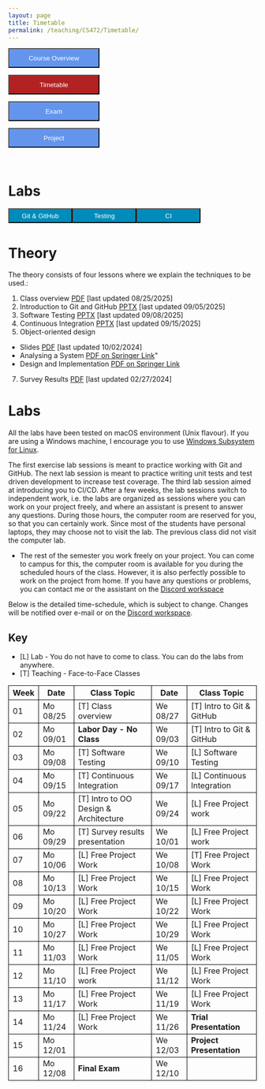 ```yaml
---
layout: page
title: Timetable
permalink: /teaching/CS472/Timetable/
---
```

<form action="/teaching/CS472/">
    <input type="submit" style="background-color:cornflowerblue;color:white;width:185px;
height:40px;" value="Course Overview" />
</form>

<form action="/teaching/CS472/Timetable/">
    <input type="submit" style="background-color:firebrick;color:white;width:185px;
height:40px;" value="Timetable" />
</form>
<form action="/teaching/CS472/Exam/">
    <input type="submit" style="background-color:cornflowerblue;color:white;width:185px;
height:40px;" value="Exam" />
</form>
<form action="/teaching/CS472/project/">
    <input type="submit" style="background-color:cornflowerblue;color:white;width:185px;
height:40px;" value="Project" />
</form>

<br/>

Labs
=======

<div class="main-component">
<form action="/teaching/CS472/Timetable/Git_and_GitHub/">
    <input type="submit" style="background-color:#008CBA;float:left; color:white;width:130px;
height:30px;" value="Git & GitHub" />
</form>
<form action="/teaching/CS472/Timetable/dynamic_analysis/">
    <input type="submit" style="background-color:#008CBA;float:left;color:white;width:130px;
height:30px;" value="Testing" />
</form>
<form action="/teaching/CS472/Timetable/CI/">
    <input type="submit" style="background-color:#008CBA;float:left;color:white;width:130px;
height:30px;" value="CI" />
</form>
<!--form action="/teaching/CS472/Timetable/GPT/">
    <input type="submit" style="background-color:#008CBA;float:left;color:white;width:130px;
height:30px;" value="ChatGPT" />
</form-->
</div>

<br/>
<br/>

Theory
========
The theory consists of four lessons where we explain the techniques to be used.: 
1. Class overview [PDF](ClassOverview.pdf) [last updated 08/25/2025]
2. Introduction to Git and GitHub [PPTX](Git-and-GitHub.pptx) [last updated 09/05/2025]
3. Software Testing [PPTX](Testing-2024-spring.pptx) [last updated 09/08/2025]
4. Continuous Integration [PPTX](CI-CD.pptx) [last updated 09/15/2025]
6. Object-oriented design 
  * Slides [PDF](OOD-V2.pptx) [last updated 10/02/2024]
  * Analysing a System [PDF on Springer Link](https://link.springer.com/chapter/10.1007/978-3-319-24280-4_6)"
  * Design and Implementation [PDF on Springer Link](https://link.springer.com/chapter/10.1007/978-3-319-24280-4_7)
7. Survey Results [PDF](Survey_Presentation.pdf) [last updated 02/27/2024]


Labs
========
All the labs have been tested on macOS environment (Unix flavour). If you are using a Windows machine, I encourage you to use
[Windows Subsystem for Linux](https://learn.microsoft.com/en-us/windows/wsl/about). 

The first exercise lab sessions is meant to practice working with Git and GitHub.
The next lab session is meant to practice writing unit tests and test driven development to increase test coverage.
The third lab session aimed at introducing you to CI/CD. 
After a few weeks, the lab sessions switch to independent work, i.e. the labs are organized as sessions where you can work on your project freely, and where an assistant is 
present to answer any questions. During those hours, the computer room are reserved for you, 
so that you can certainly work. Since most of the students have personal laptops, they may choose not to
visit the lab. The previous class did not visit the computer lab.

* The rest of the semester you work freely on your project. You can come to campus for this, the 
computer room is available for you during the scheduled hours of the class. 
However, it is also perfectly possible to work on the project from home. If you have any questions 
or problems, you can contact me or the assistant on the [Discord workspace](https://discord.gg/CQUCUFTcDY)

Below is the detailed time-schedule, which is subject to change. Changes will be notified over 
e-mail or on the [Discord workspace](https://discord.gg/CQUCUFTcDY). 

## Key
* [L] Lab - You do not have to come to class. You can do the labs from anywhere.
* [T] Teaching - Face-to-Face Classes

<table style="border-collapse:collapse;">
<tr >
<th style="border: 1px solid black;">Week</th>
<th style="border: 1px solid black;">Date</th>
<th style="border: 1px solid black;">Class Topic</th>
<th style="border: 1px solid black;">Date</th>
<th style="border: 1px solid black;">Class Topic</th>
</tr>

<tr>
<td style="border: 1px solid black;">01</td>
<td style="border: 1px solid black;">Mo 08/25</td>
<td style="border: 1px solid black;">[T] Class overview</td>
<td style="border: 1px solid black;">We 08/27</td>
<td style="border: 1px solid black;">[T] Intro to Git & GitHub </td>
</tr>

<tr>
<td style="border: 1px solid black;">02</td>
<td style="border: 1px solid black;">Mo 09/01</td>
<td style="border: 1px solid black;"><b>Labor Day - No Class</b></td>
<td style="border: 1px solid black;">We 09/03 </td>
<td style="border: 1px solid black;">[T] Intro to Git & GitHub</td>
</tr>

<tr>
<td style="border: 1px solid black;">03</td>
<td style="border: 1px solid black;">Mo 09/08 </td>
<td style="border: 1px solid black;">[T] Software Testing </td>
<td style="border: 1px solid black;">We 09/10 </td>
<td style="border: 1px solid black;">[L] Software Testing </td>
</tr>

<tr>
<td style="border: 1px solid black;">04</td>
<td style="border: 1px solid black;">Mo 09/15</td>
<td style="border: 1px solid black;">[T] Continuous Integration</td>
<td style="border: 1px solid black;">We 09/17 </td>
<td style="border: 1px solid black;">[L] Continuous Integration</td>
</tr>

<tr>
<td style="border: 1px solid black;">05</td>
<td style="border: 1px solid black;">Mo 09/22</td>
<td style="border: 1px solid black;">[T] Intro to OO Design & Architecture</td>
<td style="border: 1px solid black;">We 09/24 </td>
<td style="border: 1px solid black;">[L] Free Project work </td>
</tr>

<tr>
<td style="border: 1px solid black;">06</td>
<td style="border: 1px solid black;">Mo 09/29</td>
<td style="border: 1px solid black;">[T] Survey results presentation</td>
<td style="border: 1px solid black;">We 10/01 </td>
<td style="border: 1px solid black;">[L] Free Project work</td>
</tr>

<tr>
<td style="border: 1px solid black;">07</td>
<td style="border: 1px solid black;">Mo 10/06</td>
<td style="border: 1px solid black;">[L] Free Project Work  </td>
<td style="border: 1px solid black;">We 10/08 </td>
<td style="border: 1px solid black;">[T] Free Project Work</td>
</tr>

<tr>
<td style="border: 1px solid black;">08</td>
<td style="border: 1px solid black;">Mo 10/13</td>
<td style="border: 1px solid black;">[L] Free Project Work</td>
<td style="border: 1px solid black;">We 10/15 </td>
<td style="border: 1px solid black;">[L] Free Project Work </td>
</tr>

<tr>
<td style="border: 1px solid black;">09</td>
<td style="border: 1px solid black;">Mo 10/20</td>
<td style="border: 1px solid black;">[L] Free Project Work</td>
<td style="border: 1px solid black;">We 10/22 </td>
<td style="border: 1px solid black;">[L] Free Project Work</td>
</tr>

<tr>
<td style="border: 1px solid black;">10</td>
<td style="border: 1px solid black;">Mo 10/27</td>
<td style="border: 1px solid black;">[L] Free Project Work</td>
<td style="border: 1px solid black;">We 10/29 </td>
<td style="border: 1px solid black;">[L] Free Project Work </td>
</tr>

<tr>
<td style="border: 1px solid black;">11</td>
<td style="border: 1px solid black;">Mo 11/03</td>
<td style="border: 1px solid black;">[L] Free Project Work</td>
<td style="border: 1px solid black;">We 11/05 </td>
<td style="border: 1px solid black;">[L] Free Project Work </td>
</tr>

<tr>
<td style="border: 1px solid black;">12</td>
<td style="border: 1px solid black;">Mo 11/10</td>
<td style="border: 1px solid black;">[L] Free Project work</td>
<td style="border: 1px solid black;">We 11/12 </td>
<td style="border: 1px solid black;">[L] Free Project Work </td>
</tr>

<tr>
<td style="border: 1px solid black;">13</td>
<td style="border: 1px solid black;">Mo 11/17</td>
<td style="border: 1px solid black;">[L] Free Project Work</td>
<td style="border: 1px solid black;">We 11/19 </td>
<td style="border: 1px solid black;">[L] Free Project Work </td>
</tr>

<tr>
<td style="border: 1px solid black;">14</td>
<td style="border: 1px solid black;">Mo 11/24</td>
<td style="border: 1px solid black;">[L] Free Project Work </td>
<td style="border: 1px solid black;">We 11/26 </td>
<td style="border: 1px solid black;"><b>Trial Presentation</b></td>
</tr>

<tr>
<td style="border: 1px solid black;">15</td>
<td style="border: 1px solid black;">Mo 12/01</td>
<td style="border: 1px solid black;"><b></b></td>
<td style="border: 1px solid black;">We 12/03 </td>
<td style="border: 1px solid black;"><b>Project Presentation</b></td>
</tr>

<tr>
<td style="border: 1px solid black;">16</td>
<td style="border: 1px solid black;">Mo 12/08</td>
<td style="border: 1px solid black;"><b>Final Exam</b></td>
<td style="border: 1px solid black;">We 12/10 </td>
<td style="border: 1px solid black;"></td>
</tr>


</table>
